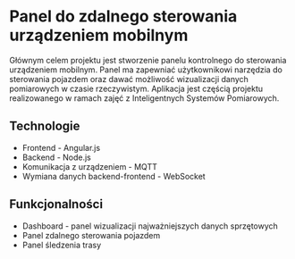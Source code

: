 # Panel do zdalnego sterowania urządzeniem mobilnym

Głównym celem projektu jest stworzenie panelu kontrolnego do sterowania urządzeniem mobilnym. Panel ma zapewniać użytkownikowi narzędzia do sterowania pojazdem oraz dawać możliwość wizualizacji danych pomiarowych w czasie rzeczywistym. Aplikacja jest częścią projektu realizowanego w ramach zajęć z Inteligentnych Systemów Pomiarowych. 

## Technologie
* Frontend - Angular.js
* Backend - Node.js
* Komunikacja z urządzeniem - MQTT
* Wymiana danych backend-frontend - WebSocket

## Funkcjonalności
* Dashboard - panel wizualizacji najważniejszych danych sprzętowych
* Panel zdalnego sterowania pojazdem 
* Panel śledzenia trasy
